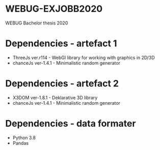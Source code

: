 # WEBUG-EXJOBB2020
WEBUG Bachelor thesis 2020

# Dependencies - artefact 1

* ThreeJs ver.r114 - WebGl library for working with graphics in 2D/3D
* chanceJs ver-1.4.1 - Minimalistic random generator

# Dependencies - artefact 2

* X3DOM ver-1.8.1 - Deklarative 3D library
* chanceJs ver-1.4.1 - Minimalistic random generator

# Dependencies - data formater

* Python 3.8
* Pandas

